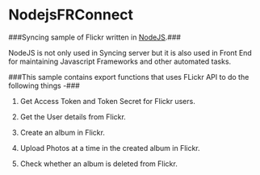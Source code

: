 NodejsFRConnect
===============

###Syncing sample of Flickr written in [NodeJS](http://nodejs.org/).###

NodeJS is not only used in Syncing server but it is also used in Front End for maintaining Javascript Frameworks and other automated tasks.

###This sample contains export functions that uses FLickr API to do the following things -###

1. Get Access Token and Token Secret for Flickr users.

2. Get the User details from Flickr.

3. Create an album in Flickr.

4. Upload Photos at a time in the created album in Flickr.

5. Check whether an album is deleted from Flickr.
